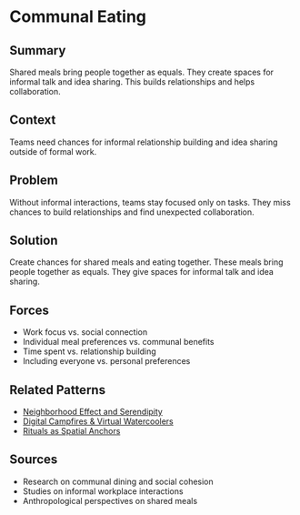---
---
# Communal Eating

## Summary
Shared meals bring people together as equals. They create spaces for informal talk and idea sharing. This builds relationships and helps collaboration.

## Context
Teams need chances for informal relationship building and idea sharing outside of formal work.

## Problem
Without informal interactions, teams stay focused only on tasks. They miss chances to build relationships and find unexpected collaboration.

## Solution
Create chances for shared meals and eating together. These meals bring people together as equals. They give spaces for informal talk and idea sharing.

## Forces
- Work focus vs. social connection
- Individual meal preferences vs. communal benefits
- Time spent vs. relationship building
- Including everyone vs. personal preferences

## Related Patterns
- [Neighborhood Effect and Serendipity](../architectural-spatial/neighborhood-effect-serendipity.md)
- [Digital Campfires & Virtual Watercoolers](../organizational/digital-campfires-virtual-watercoolers.md)
- [Rituals as Spatial Anchors](rituals-spatial-anchors.md)

## Sources
- Research on communal dining and social cohesion
- Studies on informal workplace interactions
- Anthropological perspectives on shared meals